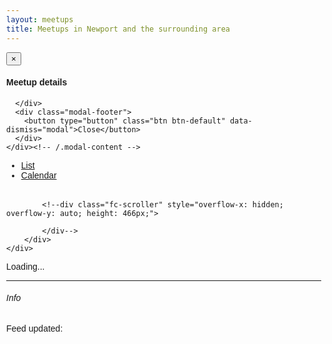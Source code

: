 ```yaml
---
layout: meetups
title: Meetups in Newport and the surrounding area
---
```




<script src="//cdnjs.cloudflare.com/ajax/libs/fullcalendar/3.0.0/fullcalendar.min.js" crossorigin="anonymous"></script>

<link rel="stylesheet" href="//cdnjs.cloudflare.com/ajax/libs/fullcalendar/3.0.0/fullcalendar.min.css"/>

<link rel="stylesheet" href="//cdnjs.cloudflare.com/ajax/libs/fullcalendar/3.0.0/fullcalendar.print.css" media="print"/>


<style>

	body {
		margin: 40px 10px;
		padding: 0;
		font-family: "Lucida Grande",Helvetica,Arial,Verdana,sans-serif;
		font-size: 14px;
	}

	#calendar {
		max-width: 900px;
		margin: 0 auto;
	}
	
	.eventTitle
	{ cursor: pointer; cursor: hand; }

</style>


<div id="eventDetail" class="modal fade" tabindex="-1" role="dialog">
  <div class="modal-dialog" role="document">
    <div class="modal-content">
      <div class="modal-header">
        <button type="button" class="close" data-dismiss="modal" aria-label="Close"><span aria-hidden="true">&times;</span></button>
        <h4 class="modal-title">Meetup details</h4>
      </div>
      <div class="modal-body" id="eventDetailBody">
        
      </div>
      <div class="modal-footer">
        <button type="button" class="btn btn-default" data-dismiss="modal">Close</button>
      </div>
    </div><!-- /.modal-content -->
  </div><!-- /.modal-dialog -->
</div><!-- /.modal -->



 <!-- Nav tabs -->
  <ul class="nav nav-tabs" id="tabStrip" role="tablist">
    <li role="presentation" class="active"><a href="#list" aria-controls="list" role="tab" data-toggle="tab">List</a></li>
    <li role="presentation"><a href="#calendar" aria-controls="calendar" role="tab" data-toggle="tab">Calendar</a></li>    
  </ul>

  <!-- Tab panes -->
  <div class="tab-content">    
    <div role="tabpanel" class="tab-pane active" id="list"><div id="listContent" class="fc fc-unthemed fc-ltr">
	<!--div class="fc-toolbar">
		<div class="fc-left">
			<div class="fc-button-group">
				<button type="button" class="fc-prev-button fc-button fc-state-default fc-corner-left">
					<span class="fc-icon fc-icon-left-single-arrow"/>
				</button>
				<button type="button" class="fc-next-button fc-button fc-state-default fc-corner-right">
					<span class="fc-icon fc-icon-right-single-arrow"/>
				</button>
			</div>
			<button type="button" class="fc-today-button fc-button fc-state-default fc-corner-left fc-corner-right fc-state-disabled" disabled="">today</button>
		</div>
		<div class="fc-right">
			<div class="fc-button-group">
				<button type="button" class="fc-month-button fc-button fc-state-default fc-corner-left">month</button>
				<button type="button" class="fc-agendaWeek-button fc-button fc-state-default">week</button>
				<button type="button" class="fc-agendaDay-button fc-button fc-state-default">day</button>
				<button type="button" class="fc-listWeek-button fc-button fc-state-default fc-corner-right fc-state-active">list</button>
			</div>
		</div>
		<div class="fc-center">
			<h2>Sep 4 – 10, 2016</h2>
		</div>
		<div class="fc-clear"/>
	</div-->
	<div class="fc-view-container" style="">
		<div class="fc-view fc-listWeek-view fc-list-view fc-widget-content">
			<table id="eventsTable" class="fc-list-table">
					<tbody>
					</tbody>
				</table>
			
			<!--div class="fc-scroller" style="overflow-x: hidden; overflow-y: auto; height: 466px;">
				
			</div-->
		</div>
	</div>
</div>
</div>
	<div role="tabpanel" class="tab-pane" id="calendar"><div id="calendarContent"><span class="loading">Loading...</span></div></div>
</div>

---



<script src="meetups.js"></script>

###### Info
<p>Feed updated: <span id="feedDate" /></p>

<script>

$( document ).ready(function() 
{
	var region = getParameterByName('region');
	var apiMode = getParameterByName('apimode');
	
	if(region!=null)
	{
		$(".areanav .active").removeClass("active");
		log($(".region." + region).length);
		$(".region." + region).addClass("active");
		
		if(getParameterByName('mode')!='all')
		{
			getJson(region, showMeetupsByDay,apiMode);
		}
		else
		{
			getJson(region, showMeetups,apiMode);
		}
	}
	else
	{
		$("#dynamic").empty();
		$("#dynamic").append("<div class='alert alert-danger'>Please pick a region from the navigation bar</div>");
	}
	
	setupTabs();
});

var $jsonData;
function setupTabs()
{

	$('#tabStrip a[href="#list"]').click(function (e) {
	  e.preventDefault()
	  $(this).tab('show')
	  
	});
	$('#tabStrip a[href="#calendar"]').click(function (e) {
	  e.preventDefault()
	  log("calendar");
	  $(this).tab('show')
	  showCalendar($jsonData);
	  
	  
 
	  
	});
	
}
function showMeetups(data)
{

	$("#dynamic").empty();
	
	$json = $.parseJSON(data);
	
	$.each($json.Items, function(i,item)
	{
		renderMeetup(item);
	});
	
	renderFilters($json);
	$("#feedDate").text($json.Generated);
	
	
}
function printTableVersion($json)
{
	$("#dynamic").empty();
	
	var $table = $("#eventsTable");
	
	var $tableBody = $table.find("tbody");
	//$table.appendTo($("#dynamic"));
	
	printTableDay($tableBody, "Saturday",$json);
	printTableDay($tableBody, "Sunday",$json);
	printTableDay($tableBody, "Monday",$json);
	printTableDay($tableBody, "Tuesday",$json);
	printTableDay($tableBody, "Wednesday",$json);
	printTableDay($tableBody, "Thursday",$json);
	printTableDay($tableBody, "Friday",$json);
	
}

function printTableDay($tableBody, day, $json)
{
	var isHeaderRowAppended = false;
	var $row = $(
					 '	<tr class="fc-list-heading" data-date="2016-09-06">'
					+ '		<td class="fc-widget-header" colspan="3">'
					+ '			<a class="fc-list-heading-main" data-goto="{&quot;date&quot;:&quot;2016-09-06&quot;,&quot;type&quot;:&quot;day&quot;}">Tuesday</a>' //<a class="fc-list-heading-alt" data-goto="{&quot;date&quot;:&quot;2016-09-06&quot;,&quot;type&quot;:&quot;day&quot;}">September 6, 2016</a>'
					+ '		</td>'
					+ '	</tr>');
	$row.find("a").text(day);
	
	
	for(var index=0;index<$json.Items.length;index++)
	{
		var item = $json.Items[index];
		
		if(item.When.Day==day)
		{
			if(!isHeaderRowAppended)
			{
				$row.appendTo($tableBody);
				isHeaderRowAppended=true;
			}
		
			$row = $('<tr class="fc-list-item eventTitle">'
					+ '		<td class="fc-list-item-time fc-widget-content">11:30am</td>'
					+ '		<td class="fc-list-item-marker fc-widget-content">'
					+ '			<span class="fc-event-dot"/>'
					+ '		</td>'
					+ '		<td class="fc-list-item-title fc-widget-content">'
					+ '			<a></a><span class="fc-list-heading-alt"/>'
					+ '		</td>'
					+ '	</tr>');
			//log($row);
			
			$row.find(".fc-list-item-time").text(item.When.StartTime);
			var titleText = item.Title + " - " + item.Area;
			

			$row.find(".fc-list-item-title a").text(titleText);
			if(item.When.Repeats!='Weekly')
			{
				$row.find(".fc-list-item-title span").text(item.When.Summary);
			}
			
			$row.appendTo($tableBody);
			$row.data("item",item);
			$row.click(function(){
			
				$("#eventDetailBody").empty();
				var item = $(this).data("item");
				var $div = $("#eventDetailBody");
				renderMeetup(item, $div);
				
				//$('#eventDetail .modal-title').text(item.Title);
				$('#eventDetail').modal();
				
				return false;
			
			
			
		});
	}
}
}

function showMeetupsByDay($json)
{
	$jsonData = $json;
	printTableVersion($json);
	//showCalendar($json);
	
	//renderFilters($json);
	
	$("#feedDate").text($json.Generated);
return;
//log($json);
	
	$("#dynamic").empty();
	
	
	printDay("Saturday",$json);
	printDay("Sunday",$json);
	printDay("Monday",$json);
	printDay("Tuesday",$json);
	printDay("Wednesday",$json);
	printDay("Thursday",$json);
	printDay("Friday",$json);
	
	renderFilters($json);
	
	$("#feedDate").text($json.Generated);
}
function printDay(day, $json)
{

	if($json.Items.length>0)
	{
		var $row = null;
		var isFirstForDay = true;
		var $col1 = null;
		var $col2 = null;
		

		var index = -1;
		$.each($json.Items, function(i,item){
		if(item.When.Day==day)
		
		{
			if(isFirstForDay==true)
			{
				$row = $("<div class='row'/>");
				$row.appendTo($("#dynamic"));
				$row.append("<h2>" + day + "</h2>");
				isFirstForDay=false;
			}
			index++;
			if(isOdd(index))
			{
				if($col1==null)
				{
					$col1 = $("<div class='col-sm-6'/>")
					$col1.appendTo($row);
				}
			
				renderMeetup(item);
			}
			else
			{
				if($col2==null)
				{
					$col2 = $("<div class='col-sm-6'/>");
					$col2.appendTo($row);
				}
				renderMeetup(item);
			}
		}
		
		});
		
		
	
	}
	
}


function showCalendar($json)
{
	if($("#calendarContent .loading").length==0)
	{
		log("calendar already initialised");
		return;
	}

		var events = [];
		$.each($json.Items, function(i,item){
			if(item.Status=='Confirmed')
			{
				for(var index=0;index<item.When.Upcoming.length; index++)
				{
					//log(item.When.Upcoming[index]);
					var event = {title: item.Title + ' - ' + item.Area, 
								start: item.When.Upcoming[index] + "T" + item.When.StartTime,
								end: item.When.Upcoming[index] + "T" + item.When.EndTime,
					className:['eventTitle'],
					sourceItem: item};
				
					events[events.length] = event;
				}
			}
		});
		
		log($('#calendarContent').html());
		$('#calendarContent').empty();
		log($('#calendarContent').html());
		$('#calendarContent').fullCalendar({
			header: {
				left: 'prev,next today',
				center: 'title',
				right: 'month,agendaWeek,agendaDay,listWeek'
			},
			defaultView: 'listWeek',
			defaultDate: '2016-09-04',
			navLinks: true, // can click day/week names to navigate views
			editable: true,
			eventLimit: true, // allow "more" link when too many events
			events: events,
			 eventClick: function(event) {
				$("#eventDetailBody").empty();
				var $div = $("#eventDetailBody");
				renderMeetup(event.sourceItem, $div);
				
				
				$('#eventDetail').modal();
				
				return false;

			}	
		});
		
		log($('#calendarContent').html());
	
}


</script>
